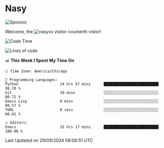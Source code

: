 # Nasy

<!--
<p align="center">
<img height="200" src="https://github-readme-stats.vercel.app/api?username=nasyxx&count_private=true&show_icons=true&theme=dracula&include_all_commits=true"/>
<img height="200" src="https://github-readme-stats.vercel.app/api/top-langs/?username=nasyxx&theme=dracula&hide=html,jupyter+notebook&count_private=true&show_icons=true"/>
</p>

  
----------------
-->

![Sponsor](https://img.shields.io/static/v1.svg?label=Sponsor&message=%E2%9D%A4&logo=GitHub&style=flat&color=pink)
 
Welcome, the ![nasyxx visitor counter](https://count.getloli.com/get/@nasyxx?theme=rule34)th vistor!
 
<!--START_SECTION:waka-->
![Code Time](http://img.shields.io/badge/Code%20Time-4%2C677%20hrs%2055%20mins-blue)

![Lines of code](https://img.shields.io/badge/From%20Hello%20World%20I%27ve%20Written-6.4%20million%20lines%20of%20code-blue)

📊 **This Week I Spent My Time On** 

```text
🕑︎ Time Zone: America/Chicago

💬 Programming Languages: 
Python                   24 hrs 57 mins      █████████████████████████   98.70 % 
Git                      10 mins             ░░░░░░░░░░░░░░░░░░░░░░░░░   00.72 % 
Emacs Lisp               8 mins              ░░░░░░░░░░░░░░░░░░░░░░░░░   00.57 % 
TOML                     0 secs              ░░░░░░░░░░░░░░░░░░░░░░░░░   00.01 % 

🔥 Editors: 
Emacs                    25 hrs 17 mins      █████████████████████████   100.00 % 
```


 Last Updated on 29/09/2024 08:06:51 UTC
<!--END_SECTION:waka-->

<!-- ![visitors](https://visitor-badge.laobi.icu/badge?page_id=nasyxx.nasyxx) -->
